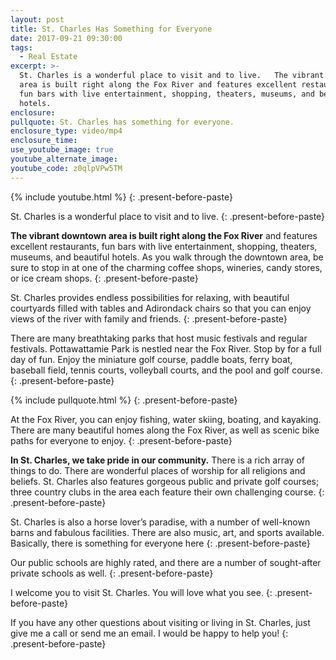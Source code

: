 ```yaml
---
layout: post
title: St. Charles Has Something for Everyone
date: 2017-09-21 09:30:00
tags:
  - Real Estate
excerpt: >-
  St. Charles is a wonderful place to visit and to live.   The vibrant downtown
  area is built right along the Fox River and features excellent restaurants,
  fun bars with live entertainment, shopping, theaters, museums, and beautiful
  hotels.
enclosure:
pullquote: St. Charles has something for everyone.
enclosure_type: video/mp4
enclosure_time:
use_youtube_image: true
youtube_alternate_image:
youtube_code: z0qlpVPw5TM
---
```



{% include youtube.html %}
{: .present-before-paste}

St. Charles is a wonderful place to visit and to live.
{: .present-before-paste}

**The vibrant downtown area is built right along the Fox River** and features excellent restaurants, fun bars with live entertainment, shopping, theaters, museums, and beautiful hotels. As you walk through the downtown area, be sure to stop in at one of the charming coffee shops, wineries, candy stores, or ice cream shops.
{: .present-before-paste}

St. Charles provides endless possibilities for relaxing, with beautiful courtyards filled with tables and Adirondack chairs so that you can enjoy views of the river with family and friends.
{: .present-before-paste}

There are many breathtaking parks that host music festivals and regular festivals. Pottawattamie Park is nestled near the Fox River. Stop by for a full day of fun. Enjoy the miniature golf course, paddle boats, ferry boat, baseball field, tennis courts, volleyball courts, and the pool and golf course.
{: .present-before-paste}

{% include pullquote.html %}
{: .present-before-paste}

At the Fox River, you can enjoy fishing, water skiing, boating, and kayaking. There are many beautiful homes along the Fox River, as well as scenic bike paths for everyone to enjoy.
{: .present-before-paste}

**In St. Charles, we take pride in our community.** There is a rich array of things to do. There are wonderful places of worship for all religions and beliefs. St. Charles also features gorgeous public and private golf courses; three country clubs in the area each feature their own challenging course.
{: .present-before-paste}

St. Charles is also a horse lover’s paradise, with a number of well-known barns and fabulous facilities. There are also music, art, and sports available. Basically, there is something for everyone here
{: .present-before-paste}

Our public schools are highly rated, and there are a number of sought-after private schools as well.
{: .present-before-paste}

I welcome you to visit St. Charles. You will love what you see.
{: .present-before-paste}

If you have any other questions about visiting or living in St. Charles, just give me a call or send me an email. I would be happy to help you!
{: .present-before-paste}